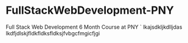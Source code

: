 # FullStackWebDevelopment-PNY
Full Stack Web Development 6 Month Course at PNY
`
lkajsdkljkdlljdas
lkdfjdlskjfldkfldksfldksjfvbgcfmgicfjgi